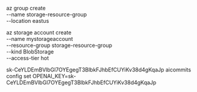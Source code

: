 az group create \
    --name storage-resource-group \
    --location eastus

az storage account create \
    --name mystorageaccount \
    --resource-group storage-resource-group \
    --kind BlobStorage \
    --access-tier hot





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
aicommits config set OPENAI_KEY=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